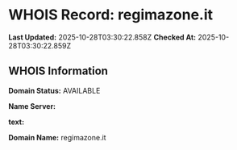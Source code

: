 # WHOIS Record: regimazone.it

**Last Updated:** 2025-10-28T03:30:22.858Z
**Checked At:** 2025-10-28T03:30:22.859Z

## WHOIS Information

**Domain Status:** AVAILABLE

**Name Server:** 

**text:** 

**Domain Name:** regimazone.it

